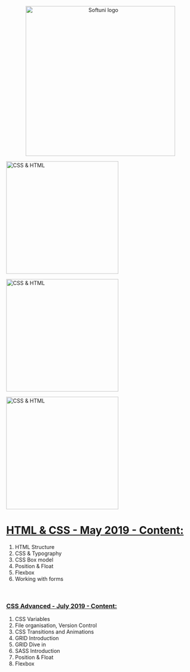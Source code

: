  
 <p align="center">
	<a href="https://softuni.bg/"><img src="https://www.jobs.bg/assets/logo/2017-09-01/b_6e048c01c340d967f2a6e540e9825d46.png" alt="Softuni logo" width="400" align="center"></a>
 <p>
<p>
 <a href="https://developer.mozilla.org/bg/docs/Web/CSS"><img src="https://mozilladevelopers.github.io/playground/static/cssgrid.025372ef.png" alt="CSS & HTML" width="300" align="center"></a>
</p>
<p>
	<a href="https://developer.mozilla.org/bg/docs/Web/CSS"><img src="http://lesscss.org/public/img/less_logo.png" alt="CSS & HTML" width="300" align="center"></a>
</p>
<p>
	<a href="https://developer.mozilla.org/bg/docs/Web/CSS"><img src="https://miro.medium.com/max/854/1*dasKDOFjFV4WgAceQfChyg.jpeg" alt="CSS & HTML" width="300" align="center"></a>
</p>


<h1><a href="https://softuni.bg/trainings/2375/html-and-css-may-2019#lesson-12125">HTML & CSS - May 2019 - Content:</a></h1>
<ol>
	<li>HTML Structure</li>
	<li>CSS & Typography</li>
	<li>CSS Box model</li>
	<li>Position & Float</li>
	<li>Flexbox</li>
	<li>Working with forms</li>
</ol>
</br>

<h3><a href="https://softuni.bg/trainings/2357/css-advanced-july-2019#lesson-11761">CSS Advanced - July 2019 - Content:</a></h3>
<ol>
	<li>CSS Variables</li>
	<li>File organisation, Version Control</li>
	<li>CSS Transitions and Animations</li>
	<li>GRID Introduction</li>
	<li>GRID Dive in</li>
	<li>SASS Introduction</li>
	<li>Position & Float</li>
	<li>Flexbox</li>	
</ol>
